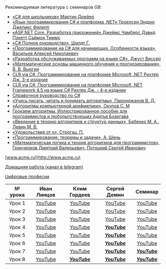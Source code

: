 Рекомендуемая литература с семинаров GB:

* [«C# для школьников» Мартин Дрейер](https://drive.google.com/file/d/1hIUYHkkMjKEqdfApziC43LSDAxWqZVtT/view?usp=sharing)
* [«Язык программирования C# и платформа .NET» Троелсен Эндрю Джепикс Филипп](https://drive.google.com/file/d/1j4Hx4CNOG7uRFDP0_mGES2ZxSzLZ4Btd/view?usp=sharing)
* [«ASP.NET Core. Разработка приложений» Джеймс Чамберс Дэвид Пэкетт Саймон Тиммс](https://drive.google.com/file/d/1u5fBqEe-FmNgkbCevWZ5JxxTrVfJkG1d/view?usp=sharing)
* [«C# Полное руководство», Шилдт Г.](https://drive.google.com/file/d/1YGRLd_mKV2Hqy8DCnKEI8fZ7DElZhigQ/view?usp=sharing)
* [«Программирование на C# для начинающих. Особенности языка», Васильев Алексей Николаевич](https://drive.google.com/file/d/1ydGKlSxF0p-4yCqPz3jNpGAnch3AT8Sp/view?usp=sharing)
* [«Разработка обслуживаемых программ на языке C#», Джуст Виссер](https://drive.google.com/file/d/14ya7eWqjhtJaiNuyJ_0qAqmydBTVe5iJ/view?usp=sharing)
* [«Математические основы машинного обучения и прогнозирования», В. В. Вьюгин](https://drive.google.com/file/d/1hZ7yonCo2gVs5HyZmnKahWD_W1h6rFHr/view?usp=sharing)
* [CLR via C#. Программирование на платформе Microsoft .NET Рихтер Дж. 3-е издание](https://drive.google.com/file/d/1BhOreW_fUnNB0i-GKGlJBnzAqpPm67hR/view?usp=sharing)
* [CLR via C#. Программирование на платформе Microsoft .NET Framework 4.5 на языке C# Рихтер Дж. - 4-е издание](https://drive.google.com/file/d/1at8RGUqMcz_QAkkOK_Fv3dbkIZjZZy6v/view?usp=sharing)
* [Cправочное руководство по C#](https://drive.google.com/file/d/12tjZr6o-S1cwXBjiKcoIT1WFdutSCYuq/view?usp=sharing)
* [«Учись писать, читать и понимать алгоритмы», Паронджанов В. Д.](https://drive.google.com/file/d/10IuD40Xoe49HQDdfi1NFInb8sA1EJJXx/view?usp=sharing)
* [«Алгоритмы компьютерной арифметики», Окулов С. М](https://drive.google.com/file/d/1IWi7y-lBK6G9dwVgl4IWRVRsGG9ah9yu/view?usp=sharing)
* [Грокаем алгоритмы. Иллюстрированное пособие для программистов и любопытствующих Адитья Бхаргава](https://drive.google.com/file/d/1rJm-qXJS2x5LdIn2NqQ0WDScRtSGI3S-/view?usp=sharing)
* [«Введение в теорию алгоритмов и структур данных», Бабенко М. А., Левин М. В.](https://drive.google.com/file/d/1BsNfPLcozcCHRtW_pF-j17AevSElhbj0/view?usp=sharing)
* [«Удовольствие от х», Строгац, П.](https://drive.google.com/file/d/13y6Mb_Bsd4iT8YyRQFCw5vvKlrysANn0/view?usp=sharing)
* [«Программирование: теоремы и задачи», А. Шень](https://drive.google.com/file/d/1hN53rcWowEIBfPsvqQV9W5_fWU3Xu2dL/view?usp=sharing)
* [«Математическая логика и теория алгоритмов для программистов», Гринченков Дмитрий Валерьевич, Потоцкий Сергей Иванович](https://drive.google.com/file/d/1MRIZK2Lj5BLXgMMQM1W782PZFqY_7Yai/view?usp=sharing)


[www.acmp.ru](http://www.acmp.ru)

[Домашняя работа (канал в telegram)](https://t.me/+_q0-YJrrVlhhY2Uy)

[Цифровые професии](https://profidigital.gosuslugi.ru/?direction=prog)

| № урока |        Иван Линцов        |       Клим Гордеев       |       Сергей Демин       |                   Семинар                   |
| :-----------: | :----------------------------------: | :----------------------------------: | :----------------------------------: | :------------------------------------------------: |
|  Урок 1  | [YouTube](https://youtu.be/cyz89oRUcQo) | [YouTube](https://youtu.be/NMMF2RO22uw) | [YouTube](https://youtu.be/4aBsIp1iM3g) |        [YouTube](https://youtu.be/aPpRbGPBxJk)        |
|  Урок 2  | [YouTube](https://youtu.be/LME7fv4OeWQ) | [YouTube](https://youtu.be/L3MIW7Letb8) | [YouTube](https://youtu.be/71TlixSCtak) |        [YouTube](https://youtu.be/9cWm6nze29M)        |
|  Урок 3  | [YouTube](https://youtu.be/T2WlMecRFew) | [YouTube](https://youtu.be/lcmiaGLTbcc) | [YouTube](https://youtu.be/bMV-1Vkl0eU) |        [YouTube](https://youtu.be/GrcKmjz8APE)        |
|  Урок 4  | [YouTube](https://youtu.be/M_gAp7fbgQU) | [YouTube](https://youtu.be/ghX8BGg2AKY) |        [***YouTube***]()        |        [YouTube](https://youtu.be/Z95dc5e1Sb8)        |
|  Урок 5  | [YouTube](https://youtu.be/aWagc_yJIJc) | [YouTube](https://youtu.be/yhRw2EwI6_s) |        [***YouTube***]()        |        [YouTube](https://youtu.be/dNe-zoYmCJQ)        |
|  Урок 6  | [YouTube](https://youtu.be/f4A6L28332c) | [YouTube](https://youtu.be/GqoTZwkw__c) |        [***YouTube***]()        | [YouTube](https://youtu.be/qMbUD-V9HTA) |
|  Урок 7  | [YouTube](https://youtu.be/wZ5EEAdy5yc) | [YouTube](https://youtu.be/82QT289F0zw) |        [***YouTube***]()        |               [***YouTube***]()               |
|  Урок 8  | [YouTube](https://youtu.be/-zmLrIy0Y88) | [***YouTube***]() |        [***YouTube***]()        |               [***YouTube***]()               |

[Zoom1_1]: (https://gbcdn.mrgcdn.ru/uploads/record/204263/attachment/c6d49798fe20fdee2b76b7553fa43bcb.mp4)
[YouTube1_1]: (https://youtu.be/cyz89oRUcQo)
[Zoom2_1]: (https://gbcdn.mrgcdn.ru/uploads/record/204890/attachment/66243a76a4903b1af8ce210f0ffa0c40.mp4)
[YouTube2_1]: (https://youtu.be/LME7fv4OeWQ)
[Zoom3_1]: (https://gbcdn.mrgcdn.ru/uploads/record/205494/attachment/c42010ee6be842bc524480b7f2b06853.mp4)
[YouTube3_1]: (https://youtu.be/T2WlMecRFew)
[Zoom4_1]: (https://gbcdn.mrgcdn.ru/uploads/record/206125/attachment/be15528300379f5502503e8621cb9146.mp4)
[YouTube4_1]: (https://youtu.be/M_gAp7fbgQU)
[Zoom5_1]: (https://gbcdn.mrgcdn.ru/uploads/record/206703/attachment/15b0ed139767e97f32d54b178e6b1a68.mp4)
[YouTube5_1]: (https://youtu.be/aWagc_yJIJc)
[Zoom6_1]: (https://gbcdn.mrgcdn.ru/uploads/record/207375/attachment/f16516c296409dd4ac65bb3d72486fdd.mp4)
[YouTube6_1]: (https://youtu.be/f4A6L28332c)
[Zoom7_1]: (https://gbcdn.mrgcdn.ru/uploads/record/207900/attachment/a7fb29d8ee36fbcfd136884339cda277.mp4)
[YouTube7_1]: (https://youtu.be/wZ5EEAdy5yc)
[Zoom1_2]: (https://gbcdn.mrgcdn.ru/uploads/record/204551/attachment/9ce8bf11c7c512fe97bcbff6b061e14a.mp4)
[YouTube1_2]: (https://youtu.be/NMMF2RO22uw)
[Zoom2_2]: (https://gbcdn.mrgcdn.ru/uploads/record/204651/attachment/a47204d82f1f51cc2c4566d5e0ee6074.mp4)
[YouTube2_2]: (https://youtu.be/L3MIW7Letb8)
[Zoom3_2]: (https://gbcdn.mrgcdn.ru/uploads/record/205740/attachment/5ea13582805982484fd08fd4d171e5a4.mp4)
[YouTube3_2]: (https://youtu.be/lcmiaGLTbcc)
[Zoom4_2]: (https://gbcdn.mrgcdn.ru/uploads/record/205825/attachment/ca22832b0cf057af372e15645bb2f903.mp4)
[YouTube4_2]: (https://youtu.be/ghX8BGg2AKY)
[Zoom5_2]: (https://gbcdn.mrgcdn.ru/uploads/record/206969/attachment/fb8f56d26a2d8ec69ec85df747bce0ad.mp4)
[YouTube5_2]: (https://youtu.be/yhRw2EwI6_s)
[Zoom6_2]: (https://gbcdn.mrgcdn.ru/uploads/record/207139/attachment/32ec7d2c979dee8fa585edfc341e426b.mp4)
[Zoom7_2]: (https://gbcdn.mrgcdn.ru/uploads/record/208138/attachment/b2273360379a0cacb61589a38ef2298f.mp4)
[YouTube7_2]: (https://youtu.be/82QT289F0zw)
[Zoom1_3]: (https://gbcdn.mrgcdn.ru/uploads/record/206699/attachment/1b378d77f679188b7014ecdc63bf6196.mp4)
[YouTube1_3]: (https://youtu.be/4aBsIp1iM3g)
[Zoom2_3]: (https://gbcdn.mrgcdn.ru/uploads/record/207385/attachment/b3abc5fd42991bccbd2d0b9c7261a818.mp4)
[YouTube2_3]: (https://youtu.be/71TlixSCtak)

